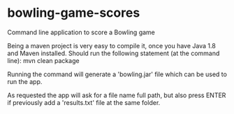 # bowling-game-scores
Command line application to score a Bowling game

Being a maven project is very easy to compile it, once you have Java 1.8 and Maven installed.
Should run the following statement (at the command line): mvn clean package

Running the command will generate a 'bowling.jar' file which can be used to run the app.

As requested the app will ask for a file name full path, but also press ENTER if previously add a 'results.txt' file at the same folder.
